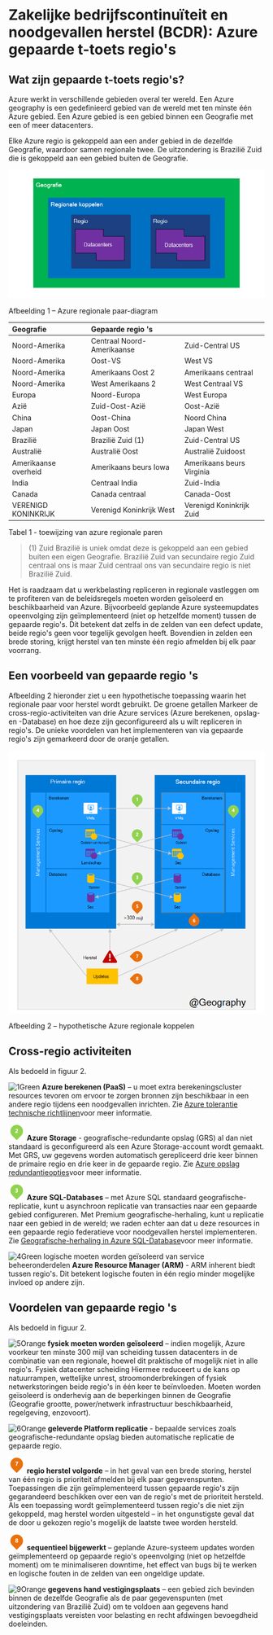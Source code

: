 <properties
    pageTitle="Zakelijke bedrijfscontinuïteit en noodgevallen herstel (BCDR): Azure gepaarde t-toets regio's | Microsoft Azure"
    description="Azure regionale paren zorgen ervoor dat toepassingen robuuste tijdens data center fouten."
    services="site-recovery"
    documentationCenter=""
    authors="rayne-wiselman"
    manager="jwhit"
    editor=""/>

<tags
    ms.service="site-recovery"
    ms.workload="storage-backup-recovery"
    ms.tgt_pltfrm="na"
    ms.devlang="na"
    ms.topic="article"
    ms.date="08/23/2016"
    ms.author="raynew"/>

# <a name="business-continuity-and-disaster-recovery-bcdr-azure-paired-regions"></a>Zakelijke bedrijfscontinuïteit en noodgevallen herstel (BCDR): Azure gepaarde t-toets regio's

## <a name="what-are-paired-regions"></a>Wat zijn gepaarde t-toets regio's?

Azure werkt in verschillende gebieden overal ter wereld. Een Azure geography is een gedefinieerd gebied van de wereld met ten minste één Azure gebied. Een Azure gebied is een gebied binnen een Geografie met een of meer datacenters.

Elke Azure regio is gekoppeld aan een ander gebied in de dezelfde Geografie, waardoor samen regionale twee. De uitzondering is Brazilië Zuid die is gekoppeld aan een gebied buiten de Geografie.


![AzureGeography](./media/best-practices-availability-paired-regions/GeoRegionDataCenter.png)

Afbeelding 1 – Azure regionale paar-diagram



| Geografie     |  Gepaarde regio 's  |                     |
| :-------------| :-------------   | :-------------      |
| Noord-Amerika | Centraal Noord-Amerikaanse | Zuid-Central US    |
| Noord-Amerika | Oost-VS          | West VS             |
| Noord-Amerika | Amerikaans Oost 2        | Amerikaans centraal          |
| Noord-Amerika | West Amerikaans 2        | West Centraal VS     |
| Europa        | Noord-Europa     | West Europa         |
| Azië          | Zuid-Oost-Azië  | Oost-Azië           |
| China         | Oost-China       | Noord China         |
| Japan         | Japan Oost       | Japan West          |
| Brazilië        | Brazilië Zuid (1) | Zuid-Central US    |
| Australië     | Australië Oost   | Australië Zuidoost |
| Amerikaanse overheid | Amerikaans beurs Iowa      | Amerikaans beurs Virginia     |
| India         | Centraal India    | Zuid-India         |
| Canada        | Canada centraal   | Canada-Oost         |
| VERENIGD KONINKRIJK            | Verenigd Koninkrijk West          | Verenigd Koninkrijk Zuid            |

Tabel 1 - toewijzing van azure regionale paren

> (1) Zuid Brazilië is uniek omdat deze is gekoppeld aan een gebied buiten een eigen Geografie. Brazilië Zuid van secundaire regio Zuid centraal ons is maar Zuid centraal ons van secundaire regio is niet Brazilië Zuid.

Het is raadzaam dat u werkbelasting repliceren in regionale vastleggen om te profiteren van de beleidsregels moeten worden geïsoleerd en beschikbaarheid van Azure. Bijvoorbeeld geplande Azure systeemupdates opeenvolging zijn geïmplementeerd (niet op hetzelfde moment) tussen de gepaarde regio's. Dit betekent dat zelfs in de zelden van een defect update, beide regio's geen voor tegelijk gevolgen heeft. Bovendien in zelden een brede storing, krijgt herstel van ten minste één regio afmelden bij elk paar voorrang.

## <a name="an-example-of-paired-regions"></a>Een voorbeeld van gepaarde regio 's
Afbeelding 2 hieronder ziet u een hypothetische toepassing waarin het regionale paar voor herstel wordt gebruikt. De groene getallen Markeer de cross-regio-activiteiten van drie Azure services (Azure berekenen, opslag- en -Database) en hoe deze zijn geconfigureerd als u wilt repliceren in regio's. De unieke voordelen van het implementeren van via gepaarde regio's zijn gemarkeerd door de oranje getallen.


![Overzicht van de voordelen van de gepaarde regio](./media/best-practices-availability-paired-regions/PairedRegionsOverview2.png)

Afbeelding 2 – hypothetische Azure regionale koppelen

## <a name="cross-region-activities"></a>Cross-regio activiteiten
Als bedoeld in figuur 2.

![1Green](./media/best-practices-availability-paired-regions/1Green.png) **Azure berekenen (PaaS)** – u moet extra berekeningscluster resources tevoren om ervoor te zorgen bronnen zijn beschikbaar in een andere regio tijdens een noodgevallen inrichten. Zie [Azure tolerantie technische richtlijnen](./resiliency/resiliency-technical-guidance.md)voor meer informatie.

![2Green](./media/best-practices-availability-paired-regions/2Green.png) **Azure Storage** - geografische-redundante opslag (GRS) al dan niet standaard is geconfigureerd als een Azure Storage-account wordt gemaakt. Met GRS, uw gegevens worden automatisch gerepliceerd drie keer binnen de primaire regio en drie keer in de gepaarde regio. Zie [Azure opslag redundantieopties](storage/storage-redundancy.md)voor meer informatie.


![3Green](./media/best-practices-availability-paired-regions/3Green.png) **Azure SQL-Databases** – met Azure SQL standaard geografische-replicatie, kunt u asynchroon replicatie van transacties naar een gepaarde gebied configureren. Met Premium geografische-herhaling, kunt u replicatie naar een gebied in de wereld; we raden echter aan dat u deze resources in een gepaarde regio federatieve voor noodgevallen herstel implementeren. Zie [Geografische-herhaling in Azure SQL-Database](./sql-database/sql-database-geo-replication-overview.md)voor meer informatie.

![4Green](./media/best-practices-availability-paired-regions/4Green.png) logische moeten worden geïsoleerd van service beheeronderdelen **Azure Resource Manager (ARM)** - ARM inherent biedt tussen regio's. Dit betekent logische fouten in één regio minder mogelijke invloed op andere zijn.

## <a name="benefits-of-paired-regions"></a>Voordelen van gepaarde regio 's
Als bedoeld in figuur 2.  

![5Orange](./media/best-practices-availability-paired-regions/5Orange.png)
**fysiek moeten worden geïsoleerd** – indien mogelijk, Azure voorkeur ten minste 300 mijl van scheiding tussen datacenters in de combinatie van een regionale, hoewel dit praktische of mogelijk niet in alle regio's. Fysiek datacenter scheiding Hiermee reduceert u de kans op natuurrampen, wettelijke unrest, stroomonderbrekingen of fysiek netwerkstoringen beide regio's in één keer te beïnvloeden. Moeten worden geïsoleerd is onderhevig aan de beperkingen binnen de Geografie (Geografie grootte, power/netwerk infrastructuur beschikbaarheid, regelgeving, enzovoort).  

![6Orange](./media/best-practices-availability-paired-regions/6Orange.png)
**geleverde Platform replicatie** - bepaalde services zoals geografische-redundante opslag bieden automatische replicatie de gepaarde regio.

![7Orange](./media/best-practices-availability-paired-regions/7Orange.png)
**regio herstel volgorde** – in het geval van een brede storing, herstel van één regio is prioriteit afmelden bij elk paar gegevenspunten. Toepassingen die zijn geïmplementeerd tussen gepaarde regio's zijn gegarandeerd beschikken over een van de regio's met de prioriteit hersteld. Als een toepassing wordt geïmplementeerd tussen regio's die niet zijn gekoppeld, mag herstel worden uitgesteld – in het ongunstigste geval dat de door u gekozen regio's mogelijk de laatste twee worden hersteld.

![8Orange](./media/best-practices-availability-paired-regions/8Orange.png)
**sequentieel bijgewerkt** – geplande Azure-systeem updates worden geïmplementeerd op gepaarde regio's opeenvolging (niet op hetzelfde moment) om te minimaliseren downtime, het effect van bugs bij te werken en logische fouten in de zelden van een ongeldige update.


![9Orange](./media/best-practices-availability-paired-regions/9Orange.png)
**gegevens hand vestigingsplaats** – een gebied zich bevinden binnen de dezelfde Geografie als de paar gegevenspunten (met uitzondering van Brazilië Zuid) om te voldoen aan gegevens hand vestigingsplaats vereisten voor belasting en recht afdwingen bevoegdheid doeleinden.

